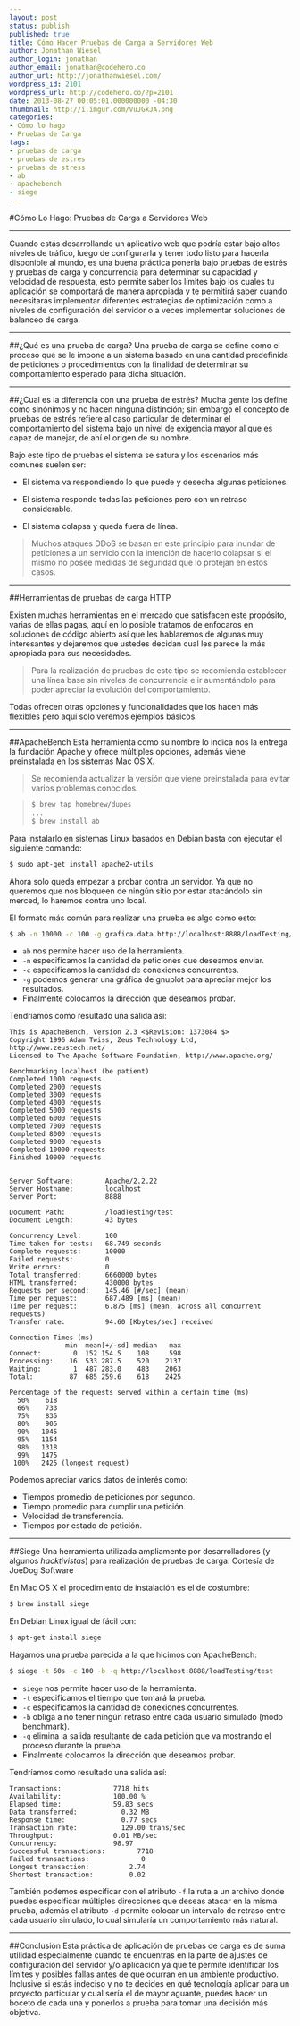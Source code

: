 ```yaml
---
layout: post
status: publish
published: true
title: Cómo Hacer Pruebas de Carga a Servidores Web
author: Jonathan Wiesel
author_login: jonathan
author_email: jonathan@codehero.co
author_url: http://jonathanwiesel.com/
wordpress_id: 2101
wordpress_url: http://codehero.co/?p=2101
date: 2013-08-27 00:05:01.000000000 -04:30
thumbnail: http://i.imgur.com/VuJGkJA.png
categories:
- Cómo lo hago
- Pruebas de Carga
tags:
- pruebas de carga
- pruebas de estres
- pruebas de stress
- ab
- apachebench
- siege
---
```

#Cómo Lo Hago: Pruebas de Carga a Servidores Web
***
Cuando estás desarrollando un aplicativo web que podría estar bajo altos niveles de tráfico, luego de configurarla y tener todo listo para hacerla disponible al mundo, es una buena práctica ponerla bajo pruebas de estrés y pruebas de carga y concurrencia para determinar su capacidad y velocidad de respuesta, esto permite saber los límites bajo los cuales tu aplicación se comportará de manera apropiada y te permitirá saber cuando necesitarás implementar diferentes estrategias de optimización como a niveles de configuración del servidor o a veces implementar soluciones de balanceo de carga.

***
##¿Qué es una prueba de carga?
Una prueba de carga se define como el proceso que se le impone a un sistema basado en una cantidad predefinida de peticiones o procedimientos con la finalidad de determinar su comportamiento esperado para dicha situación.

***
##¿Cual es la diferencia con una prueba de estrés?
Mucha gente los define como sinónimos y no hacen ninguna distinción; sin embargo el concepto de pruebas de estrés refiere al caso particular de determinar el comportamiento del sistema bajo un nivel de exigencia mayor al que es capaz de manejar, de ahí el origen de su nombre.

Bajo este tipo de pruebas el sistema se satura y los escenarios más comunes suelen ser:

* El sistema va respondiendo lo que puede y desecha algunas peticiones.

* El sistema responde todas las peticiones pero con un retraso considerable.

* El sistema colapsa y queda fuera de línea.

> Muchos ataques DDoS se basan en este principio para inundar de peticiones a un servicio con la intención de hacerlo colapsar si el mismo no posee medidas de seguridad que lo protejan en estos casos.

***
##Herramientas de pruebas de carga HTTP

Existen muchas herramientas en el mercado que satisfacen este propósito, varias de ellas pagas, aquí en lo posible tratamos de enfocaros en soluciones de código abierto así que les hablaremos de algunas muy interesantes y dejaremos que ustedes decidan cual les parece la más apropiada para sus necesidades.

> Para la realización de pruebas de este tipo se recomienda establecer una línea base sin niveles de concurrencia e ir aumentándolo para poder apreciar la evolución del comportamiento.

Todas ofrecen otras opciones y funcionalidades que los hacen más flexibles pero aquí solo veremos ejemplos básicos.


***
##ApacheBench
Esta herramienta como su nombre lo indica nos la entrega la fundación Apache y ofrece múltiples opciones, además viene preinstalada en los sistemas Mac OS X.

> Se recomienda actualizar la versión que viene preinstalada para evitar varios problemas conocidos.

> ```sh
> $ brew tap homebrew/dupes
> ...
> $ brew install ab
> ```

Para instalarlo en sistemas Linux basados en Debian basta con ejecutar el siguiente comando:

```sh
$ sudo apt-get install apache2-utils
```

Ahora solo queda empezar a probar contra un servidor. Ya que no queremos que nos bloqueen de ningún sitio por estar atacándolo sin merced, lo haremos contra uno local.

El formato más común para realizar una prueba es algo como esto:

```sh
$ ab -n 10000 -c 100 -g grafica.data http://localhost:8888/loadTesting/test
```

* `ab` nos permite hacer uso de la herramienta.
* `-n` especificamos la cantidad de peticiones que deseamos enviar.
* `-c` especificamos la cantidad de conexiones concurrentes.
* `-g` podemos generar una gráfica de gnuplot para apreciar mejor los resultados.
* Finalmente colocamos la dirección que deseamos probar.

Tendríamos como resultado una salida así:

```
This is ApacheBench, Version 2.3 <$Revision: 1373084 $>
Copyright 1996 Adam Twiss, Zeus Technology Ltd, http://www.zeustech.net/
Licensed to The Apache Software Foundation, http://www.apache.org/

Benchmarking localhost (be patient)
Completed 1000 requests
Completed 2000 requests
Completed 3000 requests
Completed 4000 requests
Completed 5000 requests
Completed 6000 requests
Completed 7000 requests
Completed 8000 requests
Completed 9000 requests
Completed 10000 requests
Finished 10000 requests


Server Software:        Apache/2.2.22
Server Hostname:        localhost
Server Port:            8888

Document Path:          /loadTesting/test
Document Length:        43 bytes

Concurrency Level:      100
Time taken for tests:   68.749 seconds
Complete requests:      10000
Failed requests:        0
Write errors:           0
Total transferred:      6660000 bytes
HTML transferred:       430000 bytes
Requests per second:    145.46 [#/sec] (mean)
Time per request:       687.489 [ms] (mean)
Time per request:       6.875 [ms] (mean, across all concurrent requests)
Transfer rate:          94.60 [Kbytes/sec] received

Connection Times (ms)
              min  mean[+/-sd] median   max
Connect:        0  152 154.5    108     598
Processing:    16  533 287.5    520    2137
Waiting:        1  487 283.0    483    2063
Total:         87  685 259.6    618    2425

Percentage of the requests served within a certain time (ms)
  50%    618
  66%    733
  75%    835
  80%    905
  90%   1045
  95%   1154
  98%   1318
  99%   1475
 100%   2425 (longest request)
```

Podemos apreciar varios datos de interés como:

* Tiempos promedio de peticiones por segundo.
* Tiempo promedio para cumplir una petición.
* Velocidad de transferencia.
* Tiempos por estado de petición.

***
##Siege
Una herramienta utilizada ampliamente por desarrolladores (y algunos *hacktivistas*) para realización de pruebas de carga. Cortesía de JoeDog Software

En Mac OS X el procedimiento de instalación es el de costumbre:
```sh
$ brew install siege
```

En Debian Linux igual de fácil con:
```sh
$ apt-get install siege
```

Hagamos una prueba parecida a la que hicimos con ApacheBench:

```sh
$ siege -t 60s -c 100 -b -q http://localhost:8888/loadTesting/test
```

* `siege` nos permite hacer uso de la herramienta.
* `-t` especificamos el tiempo que tomará la prueba.
* `-c` especificamos la cantidad de conexiones concurrentes.
* `-b` obliga a no tener ningún retraso entre cada usuario simulado (modo benchmark).
* `-q` elimina la salida resultante de cada petición que va mostrando el proceso durante la prueba.
* Finalmente colocamos la dirección que deseamos probar.

Tendríamos como resultado una salida así:

```
Transactions:             7718 hits
Availability:             100.00 %
Elapsed time:             59.83 secs
Data transferred:           0.32 MB
Response time:              0.77 secs
Transaction rate:           129.00 trans/sec
Throughput:               0.01 MB/sec
Concurrency:              98.97
Successful transactions:        7718
Failed transactions:             0
Longest transaction:          2.74
Shortest transaction:         0.02
```

También podemos especificar con el atributo `-f` la ruta a un archivo donde puedes especificar múltiples direcciones que deseas atacar en la misma prueba, además el atributo `-d` permite colocar un intervalo de retraso entre cada usuario simulado, lo cual simularía un comportamiento más natural.
***
##Conclusión
Esta práctica de aplicación de pruebas de carga es de suma utilidad especialmente cuando te encuentras en la parte de ajustes de configuración del servidor y/o aplicación ya que te permite identificar los límites y posibles fallas antes de que ocurran en un ambiente productivo. Inclusive si estás indeciso y no te decides en qué tecnología aplicar para un proyecto particular y cual sería el de mayor aguante, puedes hacer un boceto de cada una y ponerlos a prueba para tomar una decisión más objetiva.


